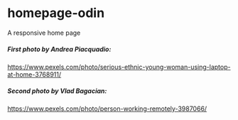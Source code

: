 # homepage-odin
A responsive home page

##### First photo by Andrea Piacquadio:
https://www.pexels.com/photo/serious-ethnic-young-woman-using-laptop-at-home-3768911/

##### Second photo by Vlad Bagacian:
https://www.pexels.com/photo/person-working-remotely-3987066/